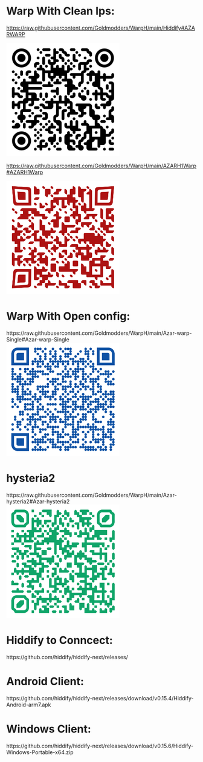 <h1>Warp With Clean Ips:</h1>

https://raw.githubusercontent.com/Goldmodders/WarpH/main/Hiddify#AZARWARP
<div>
<img loading="QR" src="/hiddifyqr.png" width="300" height="300" alt="QR">


https://raw.githubusercontent.com/Goldmodders/WarpH/main/AZARH1Warp#AZARH1Warp
<div>
<img loading="QR" src="/AZARH1Warpqr.png" width="300" height="300" alt="QR">

<h1>Warp With Open config:</h1>
https://raw.githubusercontent.com/Goldmodders/WarpH/main/Azar-warp-Single#Azar-warp-Single
<div>
<img loading="QR" src="/Azar-warp-Singleqr.png" width="300" height="300" alt="QR">


<h1>hysteria2</h1>
https://raw.githubusercontent.com/Goldmodders/WarpH/main/Azar-hysteria2#Azar-hysteria2
<div>
<img loading="QR" src="/Azar-hysteria2qr.png" width="300" height="300" alt="QR">



<h1>Hiddify to Conncect:</h1>
https://github.com/hiddify/hiddify-next/releases/
<h1>Android Client:</h1>
https://github.com/hiddify/hiddify-next/releases/download/v0.15.4/Hiddify-Android-arm7.apk
<h1>Windows Client:</h1>
https://github.com/hiddify/hiddify-next/releases/download/v0.15.6/Hiddify-Windows-Portable-x64.zip
